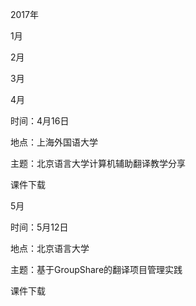 2017年

1月

2月

3月

4月

时间：4月16日

地点：上海外国语大学

主题：北京语言大学计算机辅助翻译教学分享

课件下载

5月

时间：5月12日

地点：北京语言大学

主题：基于GroupShare的翻译项目管理实践

课件下载

